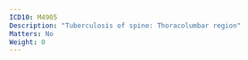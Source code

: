 ```yaml
---
ICD10: M4905
Description: "Tuberculosis of spine: Thoracolumbar region"
Matters: No
Weight: 0
---
```


